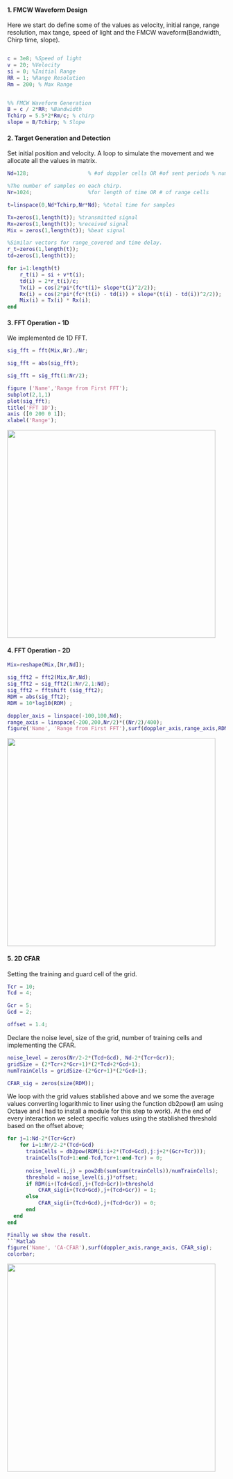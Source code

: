 #### 1. FMCW Waveform Design
Here we start do define some of the values as velocity, initial range, range resolution, max tange, speed of light and 
the FMCW waveform(Bandwidth, Chirp time, slope).

```Matlab

c = 3e8; %Speed of light
v = 20; %Velocity
si = 0; %Initial Range
RR = 1; %Range Resolution 
Rm = 200; % Max Range


%% FMCW Waveform Generation
B = c / 2*RR; %Bandwidth
Tchirp = 5.5*2*Rm/c; % chirp
slope = B/Tchirp; % Slope
```

#### 2. Target Generation and Detection
Set initial position and velocity. A loop to simulate the movement and we allocate all the values in matrix.

```Matlab
Nd=128;                   % #of doppler cells OR #of sent periods % number of chirps

%The number of samples on each chirp. 
Nr=1024;                  %for length of time OR # of range cells

t=linspace(0,Nd*Tchirp,Nr*Nd); %total time for samples

Tx=zeros(1,length(t)); %transmitted signal
Rx=zeros(1,length(t)); %received signal
Mix = zeros(1,length(t)); %beat signal

%Similar vectors for range_covered and time delay.
r_t=zeros(1,length(t));
td=zeros(1,length(t));

for i=1:length(t)         
    r_t(i) = si + v*t(i);
    td(i) = 2*r_t(i)/c; 
    Tx(i) = cos(2*pi*(fc*t(i)+ slope*t(i)^2/2));
    Rx(i) = cos(2*pi*(fc*(t(i) - td(i)) + slope*(t(i) - td(i))^2/2));
    Mix(i) = Tx(i) * Rx(i);
end
```

#### 3. FFT Operation - 1D

We implemented de 1D FFT.

```Matlab
sig_fft = fft(Mix,Nr)./Nr;

sig_fft = abs(sig_fft);

sig_fft = sig_fft(1:Nr/2);

figure ('Name','Range from First FFT');
subplot(2,1,1)
plot(sig_fft);
title('FFT 1D');
axis ([0 200 0 1]);
xlabel('Range');
```
<img width="480" src="/home/benzi/radar_detect/fig_1.png">

#### 4. FFT Operation - 2D

```Matlab
Mix=reshape(Mix,[Nr,Nd]);

sig_fft2 = fft2(Mix,Nr,Nd);
sig_fft2 = sig_fft2(1:Nr/2,1:Nd);
sig_fft2 = fftshift (sig_fft2);
RDM = abs(sig_fft2);
RDM = 10*log10(RDM) ;

doppler_axis = linspace(-100,100,Nd);
range_axis = linspace(-200,200,Nr/2)*((Nr/2)/400);
figure('Name', 'Range from First FFT'),surf(doppler_axis,range_axis,RDM);
```
<img width="480" src="/home/benzi/radar_detect/fig_2.png">

#### 5. 2D CFAR
Setting the training and guard cell of the grid.

```Matlab
Tcr = 10;
Tcd = 4;

Gcr = 5;
Gcd = 2;

offset = 1.4;
```

Declare the noise level, size of the grid, number of training cells and implementing the CFAR.

```Matlab
noise_level = zeros(Nr/2-2*(Tcd+Gcd), Nd-2*(Tcr+Gcr));
gridSize = (2*Tcr+2*Gcr+1)*(2*Tcd+2*Gcd+1);
numTrainCells = gridSize-(2*Gcr+1)*(2*Gcd+1);

CFAR_sig = zeros(size(RDM));
```

We loop with the grid values stablished above and we some the average values converting logarithmic to liner using the function db2pow(I am using Octave and I had to install a module for this step to work). At the end of every interaction we select specific values using the stablished threshold based on the offset above;

```Matlab
for j=1:Nd-2*(Tcr+Gcr)
    for i=1:Nr/2-2*(Tcd+Gcd)
      trainCells = db2pow(RDM(i:i+2*(Tcd+Gcd),j:j+2*(Gcr+Tcr)));
      trainCells(Tcd+1:end-Tcd,Tcr+1:end-Tcr) = 0;
      
      noise_level(i,j) = pow2db(sum(sum(trainCells))/numTrainCells);
      threshold = noise_level(i,j)*offset;
      if RDM(i+(Tcd+Gcd),j+(Tcd+Gcr))>threshold
          CFAR_sig(i+(Tcd+Gcd),j+(Tcd+Gcr)) = 1;
      else
          CFAR_sig(i+(Tcd+Gcd),j+(Tcd+Gcr)) = 0;
      end
  end
end

Finally we show the result.
```Matlab
figure('Name', 'CA-CFAR'),surf(doppler_axis,range_axis, CFAR_sig);
colorbar;

```
<img width="480" src="/home/benzi/radar_detect/fig_3.png">